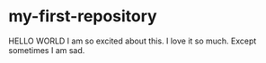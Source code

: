 # my-first-repository
HELLO WORLD
I am so excited about this. I love it so much.
Except sometimes I am sad.
